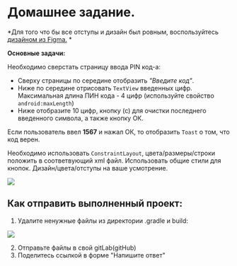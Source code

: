 # Домашнее задание.

*Для того что бы все отступы и дизайн был ровным, воспользуйтесь [дизайном из Figma.](https://www.figma.com/file/wUMKwvYvomG7L3OTuerHhf/?node-id=3693%3A292) *

**Основные задачи:**

Необходимо сверстать страницу ввода PIN код-а:

* Сверху страницы по середине отобразить *"Введите код"*.
* Ниже по середине отрисовать `TextView` введенных цифр. Максимальная длина ПИН кода - 4 цифр (используйте свойство `android:maxLength`)
* Ниже отобразите 10 цифр, кнопку (с) для очистки последнего введенного символа, а также кнопку ОК.

Если пользователь ввел **1567** и нажал ОК, то отобразить `Toast` о том, что код верен.

Необходимо использовать `ConstraintLayout`, цвета/размеры/строки положить в соответвующий xml файл. Использовать общие стили для кнопок. Дизайн/цвета/отступы на ваше усмотрение.

![](https://ucarecdn.com/c7fa1c52-ee63-4488-a473-c50a5ed9e0a2/)![](data:image/gif;base64,R0lGODlhAQABAPABAP///wAAACH5BAEKAAAALAAAAAABAAEAAAICRAEAOw== "Click and drag to move")

## Как отправить выполненный проект:

1) Удалите ненужные файлы из директории .gradle и build:

![](https://ucarecdn.com/0499e2b3-4102-4f7a-8a53-6774a145947d/)![](data:image/gif;base64,R0lGODlhAQABAPABAP///wAAACH5BAEKAAAALAAAAAABAAEAAAICRAEAOw== "Click and drag to move")

2) Отправьте файлы в свой gitLab(gitHub)
3) Поделитесь ссылкой в форме "Напишите ответ"

